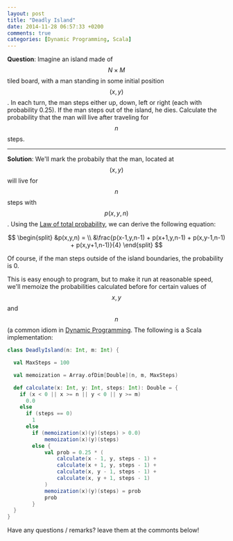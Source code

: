 ```yaml
---
layout: post
title: "Deadly Island"
date: 2014-11-28 06:57:33 +0200
comments: true
categories: [Dynamic Programming, Scala]
---
```


**Question**: Imagine an island made of $$N \times M$$ tiled board, with a man standing in some initial position $$(x,y)$$. In each turn, the man steps either up, down, left or right (each
with probability 0.25). If the man steps out of the island, he dies. Calculate the probability that the man will live after traveling for $$n$$ steps.
<!--more-->
---

**Solution**: We'll mark the probabily that the man, located at $$(x,y)$$ will live for $$n$$ steps with $$p(x,y,n)$$. Using the [Law of total probability](http://en.wikipedia.org/wiki/Law_of_total_probability),
we can derive the following equation: 

$$
\begin{split}
&p(x,y,n) = \\ &\frac{p(x-1,y,n-1) + p(x+1,y,n-1) + p(x,y-1,n-1) + p(x,y+1,n-1)}{4}
\end{split}
$$ 

Of course, if the man steps outside of the island boundaries, the probability is 0.
 
This is easy enough to program, but to make it run at reasonable speed, we'll memoize the probabilities calculated before for certain values of $$x,y$$ and $$n$$ (a common idiom 
in [Dynamic Programming](http://en.wikipedia.org/wiki/Dynamic_programming).
The following is a Scala implementation:

``` Scala
class DeadlyIsland(n: Int, m: Int) {

  val MaxSteps = 100 

  val memoization = Array.ofDim[Double](n, m, MaxSteps)

  def calculate(x: Int, y: Int, steps: Int): Double = {
    if (x < 0 || x >= n || y < 0 || y >= m)
      0.0
    else 
      if (steps == 0)
        1
      else 
        if (memoization(x)(y)(steps) > 0.0)
            memoization(x)(y)(steps)
        else {
            val prob = 0.25 * (
                calculate(x - 1, y, steps - 1) +
                calculate(x + 1, y, steps - 1) +
                calculate(x, y - 1, steps - 1) +
                calculate(x, y + 1, steps - 1)
            )
            memoization(x)(y)(steps) = prob
            prob
        }
  }
}
```
Have any questions / remarks? leave them at the commonts below!
 
